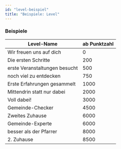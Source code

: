 ```yaml
---
id: "level-beispiel"
title: "Beispiele: Level"
---
```


### Beispiele

<table>

<thead>

<tr>
    <th>Level-Name</th>
    <th>ab Punktzahl</th>
</tr>

</thead>

<tbody>
    <tr>
        <td>Wir freuen uns auf dich</td>
        <td>0</td>
    </tr>
    <tr>
        <td>Die ersten Schritte</td>
        <td>200</td>
    </tr>
    <tr>
        <td>erste Veranstaltungen besucht</td>
        <td>500</td>
    </tr>
    <tr>
        <td>noch viel zu entdecken</td>
        <td>750</td>
    </tr>
    <tr>
        <td>Erste Erfahrungen gesammelt</td>
        <td>1000</td>
    </tr>
    <tr>
        <td>Mittendrin statt nur dabei</td>
        <td>2000</td>
    </tr>
    <tr>
        <td>Voll dabei!</td>
        <td>3000</td>
    </tr>
    <tr>
        <td>Gemeinde-Checker</td>
        <td>4500</td>
    </tr>
    <tr>
        <td>Zweites Zuhause</td>
        <td>6000</td>
    </tr>
    <tr>
        <td>Gemeinde-Experte</td>
        <td>6000</td>
    </tr>
    <tr>
        <td>besser als der Pfarrer</td>
        <td>8000</td>
    </tr>
    <tr>
        <td>2. Zuhause</td>
        <td>8500</td>
    </tr>
</tbody>
</table>